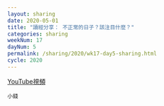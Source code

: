 ```yaml
---
layout: sharing
date: 2020-05-01
title: "讀經分享： 不正常的日子？該注目什麼？"
categories: sharing
weekNum: 17
dayNum: 5
permalink: /sharing/2020/wk17-day5-sharing.html
cycle: 2020
---
```


[YouTube視頻](https://youtu.be/upvwIb33haA)

`小錢`

